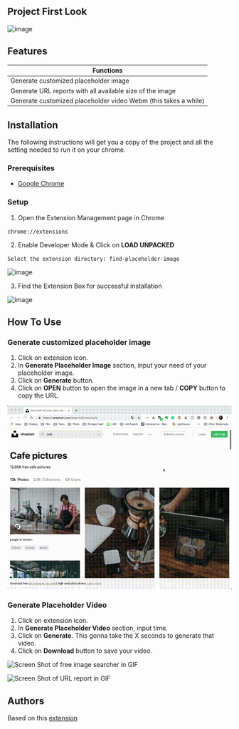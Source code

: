
## Project First Look
![image](https://drive.google.com/uc?export=view&id=1_CtfGnEOlv-00k-QdLLWYN4CdUw2OqGb)


## Features
| Functions                                                      |
| ---------------------------------------------------------------|
| Generate customized placeholder image                          |
| Generate URL reports with all available size of the image      |
| Generate customized placeholder video Webm (this takes a while)|

## Installation
The following instructions will get you a copy of the project and all the setting needed to run it on your chrome.


### Prerequisites

- [Google Chrome](https://www.google.com/chrome/)


### Setup

1. Open the Extension Management page in Chrome

```
chrome://extensions
```

2. Enable Developer Mode & Click on **LOAD UNPACKED**

```
Select the extension directory: find-placeholder-image
```

 ![image](https://drive.google.com/uc?export=view&id=1peOwDvpeI94OF11P2fK9EPOtXyQb3S0Y)

3. Find the Extension Box for successful installation

![image](https://drive.google.com/uc?export=view&id=1lQP83ILin-mz9qAqwWgXpomIrpyg0HlI)

## How To Use
### Generate customized placeholder image
1. Click on extension icon.
2. In **Generate Placeholder Image** section, input your need of your placeholder image.
3. Click on **Generate** button.
4. Click on **OPEN** button to open the image in a new tab / **COPY** button to copy the URL.


![Screen Shot of placeholder image generator in GIF](gif/placeholderIma.gif)


### Generate Placeholder Video
1. Click on extension icon.
2. In **Generate Placeholder Video** section, input time.
3. Click on **Generate**. This gonna take the X seconds to generate that video.
4. Click on **Download** button to save your video.


![Screen Shot of free image searcher in GIF](gif/freeImage.gif)

![Screen Shot of URL report in GIF](gif/URLReport.gif)

## Authors

Based on this [extension](https://github.com/smallpaes/find-placeholder-image.git) 
